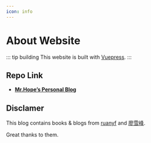 ```yaml
---
icon: info
---
```


# About Website

::: tip building
This website is built with [Vuepress](https://v1.vuepress.vuejs.org/guide/).
:::

## Repo Link

- [**Mr.Hope’s Personal Blog**](https://github.com/Mister-Hope/blog)

## Disclamer

This blog contains books & blogs from [ruanyf](https://github.com/ruanyf) and [廖雪峰](https://weibo.com/liaoxuefeng).

Great thanks to them.
